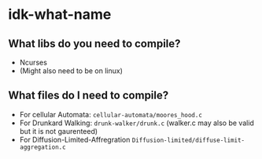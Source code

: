 # idk-what-name


## What libs do you need to compile?
- Ncurses
- (Might also need to be on linux)
## What files do I need to compile?
- For cellular Automata: `cellular-automata/moores_hood.c`
- For Drunkard Walking: `drunk-walker/drunk.c` (walker.c may also be valid but it is not gaurenteed)
- For Diffusion-Limited-Affregration `Diffusion-limited/diffuse-limit-aggregation.c` 